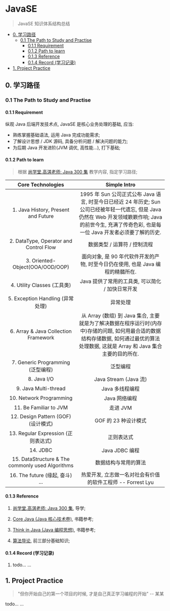 # JavaSE
> JavaSE 知识体系结构总结

<!-- MarkdownTOC -->

- [0. 学习路径](#0-%E5%AD%A6%E4%B9%A0%E8%B7%AF%E5%BE%84)
    - [0.1 The Path to Study and Practise](#01-the-path-to-study-and-practise)
        - [0.1.1 Requirement](#011-requirement)
        - [0.1.2 Path to learn](#012-path-to-learn)
        - [0.1.3 Reference](#013-reference)
        - [0.1.4 Record \(学习记录\)](#014-record-%E5%AD%A6%E4%B9%A0%E8%AE%B0%E5%BD%95)
- [1. Project Practice](#1-project-practice)

<!-- /MarkdownTOC -->


<a name="0-%E5%AD%A6%E4%B9%A0%E8%B7%AF%E5%BE%84"></a>
## 0. 学习路径

<a name="01-the-path-to-study-and-practise"></a>
### 0.1 The Path to Study and Practise

<a name="011-requirement"></a>
#### 0.1.1 Requirement

纵观 Java 后端开发技术点, JavaSE 是核心业务处理的基础, 应当:  

- 熟练掌握基础语法, 运用 Java 完成功能需求;  
- 了解设计思想 / JDK 源码, 具备分析问题 / 解决问题的能力;
- 为后期 Java 开发进阶(JVM 调优, 高性能...), 打下基础;  

<a name="012-path-to-learn"></a>
#### 0.1.2 Path to learn
> 根据 [尚学堂.高淇老师: Java 300 集]() 教学内容, 指定学习路径;

|                  Core Technologies                   |                                                              Simple Intro                                                              |
|:----------------------------------------------------:|:--------------------------------------------------------------------------------------------------------------------------------------:|
|         1. Java History, Present and Future          |   1995 年 Sun 公司正式公布 Java 语言, 时至今日已经近 24 年历史; Sun 公司已经被年轻一代遗忘, 但是 Java 仍然在 Web 开发领域簌簌作响; Java 的前世今生, 充满了传奇色彩, 也是每一位 Java 开发者必须要了解的历史.   |
|        2. DataType, Operator and Control Flow        |                                                           数据类型 / 运算符 / 控制流程                                                            |
|           3. Oriented-Object(OOA/OOD/OOP)            |                                            面向对象, 是 90 年代软件开发的产物, 时至今日仍在使用, 也是 Java 编程的精髓所在.                                            |
|               4. Utility Classes (工具类)               |                                                     Java 提供了常用的工具类, 可以简化 / 加快日常开发                                                      |
|             5. Exception Handling (异常处理)             |                                                                  异常处理                                                                  |
|         6. Array & Java Collection Framework         |            从 Array (数组) 到 Java 集合, 主要就是为了解决数据在程序运行时(内存中)存储的问题, 如何用最合适的数据结构存储数据, 如何通过最优的算法处理数据, 这就是 Array 和 Java 集合主要的目的所在.             |
|            7. Generic Programming (泛型编程)             |                                                                  泛型编程                                                                  |
|                     8. Java I/O                      |                                                          Java Stream (Java 流)                                                          |
|                 9. Java Multi-thread                 |                                                               Java 多线程编程                                                               |
|               10. Network Programming                |                                                               Java 网络编程                                                                |
|                11. Be Familiar to JVM                |                                                                 走进 JVM                                                                 |
|           12. Design Pattern (GOF) (设计模式)            |                                                             GOF 的 23 种设计模式                                                             |
|            13. Regular Expression (正则表达式)            |                                                                 正则表达式                                                                  |
|                       14. JDBC                       |                                                              Java JDBC 编程                                                              |
|   15. DataStructure & The commonly used Algorithms   |                                                               数据结构与常用的算法                                                               |
|             16. The future (缘起, 奋斗) ...              |                                                热爱开发, 立志做一名对社会有价值的软件工程师   -- Forrest Lyu                                                |

<a name="013-reference"></a>
#### 0.1.3 Reference

1. [尚学堂.高淇老师: Java 300 集](http://www.bjsxt.com/download.html), 导学;

2. [Core Java (Java 核心技术卷)](https://pan.baidu.com/s/1o7ZnJrO#list/path=%2F), 书籍参考;

3. [Think in Java (Java 编程思想)](https://pan.baidu.com/s/1o7ZnJrO#list/path=%2F), 书籍参考;

4. [算法导论](https://book.douban.com/subject/20432061/), 前三部分基础知识;

<a name="014-record-%E5%AD%A6%E4%B9%A0%E8%AE%B0%E5%BD%95"></a>
#### 0.1.4 Record (学习记录)

1. todo... ...

<a name="1-project-practice"></a>
## 1. Project Practice
> "但你开始自己的第一个项目的时候, 才是自己真正学习编程的开始"  -- 某某

todo... ...
